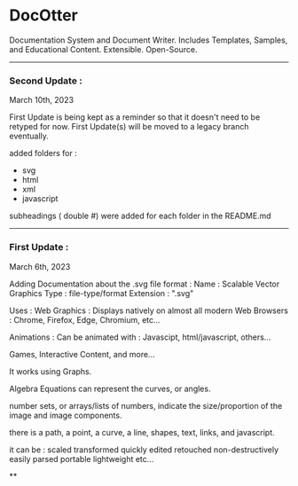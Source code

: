 # DocOtter
Documentation System and Document Writer. Includes Templates, Samples, and Educational Content. Extensible. Open-Source.


***

### Second Update : 
March 10th, 2023

First Update is being kept as a reminder so that it doesn't need to be retyped for now.
First Update(s) will be moved to a legacy branch eventually.

added folders for : 
- svg
- html
- xml
- javascript

subheadings ( double #) were added for each folder in the README.md

***

### First Update : 
March 6th, 2023

Adding Documentation about the .svg file format : 
Name : Scalable Vector Graphics
Type : file-type/format
Extension : ".svg"

Uses : 
Web Graphics : 
Displays natively on almost all modern Web Browsers : 
Chrome, Firefox, Edge, Chromium, etc...

Animations : 
Can be animated with : 
Javascipt, html/javascript, others...


Games, Interactive Content, and more...

It works using Graphs.

Algebra Equations can represent the curves, or angles.

number sets, or arrays/lists of numbers, indicate the size/proportion of the image and image components.

there is a path, 
a point, 
a curve, 
a line, 
shapes, 
text, 
links, 
and javascript.

it can be : 
scaled
transformed
quickly edited
retouched non-destructively
easily parsed
portable
lightweight
etc...

**
